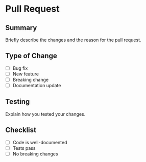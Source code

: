 # Pull Request

## Summary
Briefly describe the changes and the reason for the pull request.

## Type of Change
- [ ] Bug fix
- [ ] New feature
- [ ] Breaking change
- [ ] Documentation update

## Testing
Explain how you tested your changes.

## Checklist
- [ ] Code is well-documented
- [ ] Tests pass
- [ ] No breaking changes
